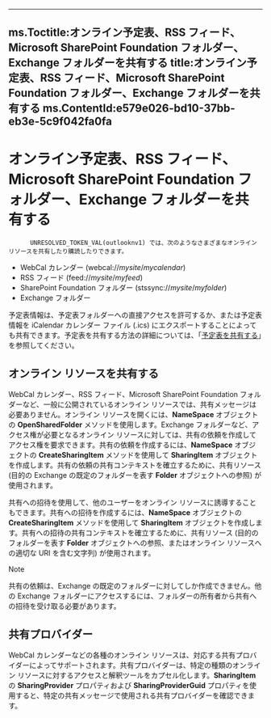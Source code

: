 

---
ms.Toctitle:オンライン予定表、RSS フィード、Microsoft SharePoint Foundation フォルダー、Exchange フォルダーを共有する
title:オンライン予定表、RSS フィード、Microsoft SharePoint Foundation フォルダー、Exchange フォルダーを共有する
ms.ContentId:e579e026-bd10-37bb-eb3e-5c9f042fa0fa
---
# オンライン予定表、RSS フィード、Microsoft SharePoint Foundation フォルダー、Exchange フォルダーを共有する





          UNRESOLVED_TOKEN_VAL(outlooknv1) では、次のようなさまざまなオンライン リソースを共有したり購読したりできます。

- WebCal カレンダー (webcal://*mysite*/*mycalendar*)
- RSS フィード (feed://*mysite*/*myfeed*)
- SharePoint Foundation フォルダー (stssync://*mysite*/*myfolder*)
- Exchange フォルダー




予定表情報は、予定表フォルダーへの直接アクセスを許可するか、または予定表情報を iCalendar カレンダー ファイル (.ics) にエクスポートすることによっても共有できます。予定表を共有する方法の詳細については、「[予定表を共有する](03e0b693-5446-ca62-f868-69a583087966.md)」を参照してください。

## オンライン リソースを共有する
WebCal カレンダー、RSS フィード、Microsoft SharePoint Foundation フォルダーなど、一般に公開されているオンライン リソースでは、共有メッセージは必要ありません。オンライン リソースを開くには、**NameSpace** オブジェクトの **OpenSharedFolder** メソッドを使用します。Exchange フォルダーなど、アクセス権が必要となるオンライン リソースに対しては、共有の依頼を作成してアクセス権を要求できます。共有の依頼を作成するには、**NameSpace** オブジェクトの **CreateSharingItem** メソッドを使用して **SharingItem** オブジェクトを作成します。共有の依頼の共有コンテキストを確立するために、共有リソース (目的の Exchange の既定のフォルダーを表す **Folder** オブジェクトへの参照) が使用されます。



共有への招待を使用して、他のユーザーをオンライン リソースに誘導することもできます。共有への招待を作成するには、**NameSpace** オブジェクトの **CreateSharingItem** メソッドを使用して **SharingItem** オブジェクトを作成します。共有への招待の共有コンテキストを確立するために、共有リソース (目的のフォルダーを表す **Folder** オブジェクトへの参照、またはオンライン リソースへの適切な URI を含む文字列) が使用されます。

>[!NOTE]
>共有の依頼は、Exchange の既定のフォルダーに対してしか作成できません。他の Exchange フォルダーにアクセスするには、フォルダーの所有者から共有への招待を受け取る必要があります。





## 共有プロバイダー
WebCal カレンダーなどの各種のオンライン リソースは、対応する共有プロバイダーによってサポートされます。共有プロバイダーは、特定の種類のオンライン リソースに対するアクセスと解釈ツールをカプセル化します。**SharingItem** の **SharingProvider** プロパティおよび **SharingProviderGuid** プロパティを使用すると、特定の共有メッセージで使用される共有プロバイダーを確認できます。




